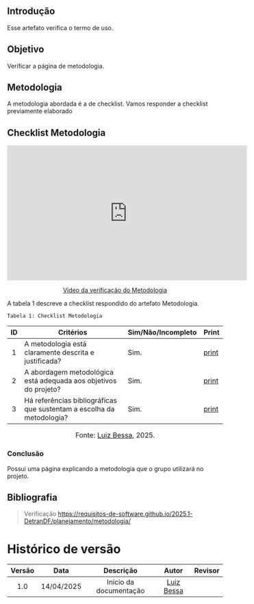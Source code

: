 ## Introdução

Esse artefato verifica o termo de uso.

## Objetivo

Verificar a página de metodologia.

## Metodologia

A metodologia abordada é a de checklist. Vamos responder a checklist previamente elaborado

## Checklist Metodologia

<p style="text-align: center"><iframe width="560" height="315" src="https://youtu.be/SnHhbZGMBes" title="YouTube video player" frameborder="0" allow="accelerometer; autoplay; clipboard-write; encrypted-media; gyroscope; picture-in-picture; web-share" referrerpolicy="strict-origin-when-cross-origin" allowfullscreen></iframe></p>
<p style="text-align: center"><a href="https://youtu.be/SnHhbZGMBes" target="blanket">Vídeo da verificação do Metodologia</a></p>

A tabela 1 descreve a checklist respondido do artefato Metodologia.

    Tabela 1: Checklist Metodologia

| ID  | Critérios                                                             | Sim/Não/Incompleto | Print                                                                                            |
| :-: | --------------------------------------------------------------------- | ------------------ | ------------------------------------------------------------------------------------------------ |
|  1  | A metodologia está claramente descrita e justificada?                 | Sim.               | [print](https://aprender3.unb.br/pluginfile.php/3095981/mod_resource/content/57/FGA0303-T03.pdf) |
|  2  | A abordagem metodológica está adequada aos objetivos do projeto?      | Sim.               | [print](https://aprender3.unb.br/pluginfile.php/3095981/mod_resource/content/57/FGA0303-T03.pdf) |
|  3  | Há referências bibliográficas que sustentam a escolha da metodologia? | Sim.               | [print](https://aprender3.unb.br/pluginfile.php/3095981/mod_resource/content/57/FGA0303-T03.pdf) |

<font size="3"><p style="text-align: center">Fonte: [Luiz Bessa](https://github.com/lfelipebessa), 2025.</p></font>

### Conclusão

Possui uma página explicando a metodologia que o grupo utilizará no projeto.

## Bibliografia

> Verificação https://requisitos-de-software.github.io/2025.1-DetranDF/planejamento/metodologia/

# Histórico de versão

| Versão |    Data    |       Descrição        |                     Autor                     | Revisor |
| :----: | :--------: | :--------------------: | :-------------------------------------------: | :-----: |
|  1.0   | 14/04/2025 | Início da documentação | [Luiz Bessa](https://github.com/lfelipebessa) |         |
